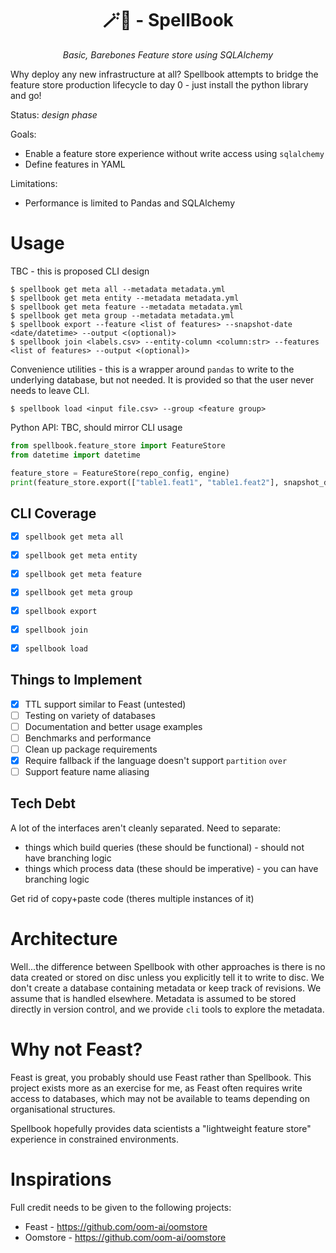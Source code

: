 <h1 align="center">🪄📗 - SpellBook</h1>
<p align="center">
    <em>Basic, Barebones Feature store using SQLAlchemy</em>
</p>

Why deploy any new infrastructure at all? Spellbook attempts to bridge the feature store production lifecycle to day 0 - just install the python library and go!

Status: _design phase_

Goals:

*  Enable a feature store experience without write access using `sqlalchemy`
*  Define features in YAML

Limitations:

*  Performance is limited to Pandas and SQLAlchemy

# Usage

TBC - this is proposed CLI design

```console
$ spellbook get meta all --metadata metadata.yml
$ spellbook get meta entity --metadata metadata.yml
$ spellbook get meta feature --metadata metadata.yml
$ spellbook get meta group --metadata metadata.yml
$ spellbook export --feature <list of features> --snapshot-date <date/datetime> --output <(optional)>
$ spellbook join <labels.csv> --entity-column <column:str> --features <list of features> --output <(optional)>
```

Convenience utilities - this is a wrapper around `pandas` to write to the underlying database, but not needed. It is provided so that the user never needs to leave CLI.

```console
$ spellbook load <input file.csv> --group <feature group>
```

Python API: TBC, should mirror CLI usage

```py
from spellbook.feature_store import FeatureStore
from datetime import datetime

feature_store = FeatureStore(repo_config, engine)
print(feature_store.export(["table1.feat1", "table1.feat2"], snapshot_date=datetime.now()))
```

## CLI Coverage

- [x] `spellbook get meta all`
- [x] `spellbook get meta entity`
- [x] `spellbook get meta feature`
- [x] `spellbook get meta group`
- [x] `spellbook export`
- [x] `spellbook join`
- [x] `spellbook load`


## Things to Implement

- [x] TTL support similar to Feast (untested)
- [ ] Testing on variety of databases
- [ ] Documentation and better usage examples
- [ ] Benchmarks and performance
- [ ] Clean up package requirements
- [x] Require fallback if the language doesn't support `partition` `over`
- [ ] Support feature name aliasing

## Tech Debt

A lot of the interfaces aren't cleanly separated. Need to separate:

*  things which build queries (these should be functional) - should not have branching logic
*  things which process data (these should be imperative) - you can have branching logic

Get rid of copy+paste code (theres multiple instances of it)

# Architecture

Well...the difference between Spellbook with other approaches is there is no data created or stored on disc unless you explicitly tell it to write to disc. We don't create a database containing metadata or keep track of revisions. We assume that is handled elsewhere. Metadata is assumed to be stored directly in version control, and we provide `cli` tools to explore the metadata. 

# Why not Feast?

Feast is great, you probably should use Feast rather than Spellbook. This project exists more as an exercise for me, as Feast often requires write access to databases, which may not be available to teams depending on organisational structures. 

Spellbook hopefully provides data scientists a "lightweight feature store" experience in constrained environments.

# Inspirations

Full credit needs to be given to the following projects:

*  Feast - https://github.com/oom-ai/oomstore
*  Oomstore - https://github.com/oom-ai/oomstore
